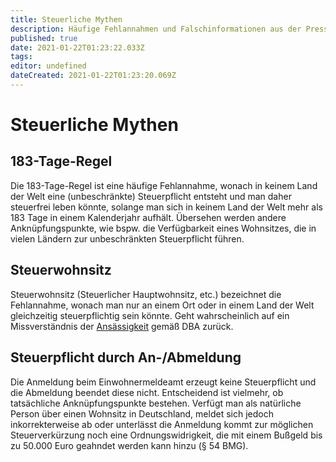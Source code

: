 ```yaml
---
title: Steuerliche Mythen
description: Häufige Fehlannahmen und Falschinformationen aus der Presse
published: true
date: 2021-01-22T01:23:22.033Z
tags: 
editor: undefined
dateCreated: 2021-01-22T01:23:20.069Z
---
```


# Steuerliche Mythen
## 183-Tage-Regel
Die 183-Tage-Regel ist eine häufige Fehlannahme, wonach in keinem Land der Welt eine (unbeschränkte) Steuerpflicht entsteht und man daher steuerfrei leben könnte, solange man sich in keinem Land der Welt mehr als 183 Tage in einem Kalenderjahr aufhält. Übersehen werden andere Anknüpfungspunkte, wie bspw. die Verfügbarkeit eines Wohnsitzes, die in vielen Ländern zur unbeschränkten Steuerpflicht führen.

## Steuerwohnsitz
Steuerwohnsitz (Steuerlicher Hauptwohnsitz, etc.) bezeichnet die Fehlannahme, wonach man nur an einem Ort oder in einem Land der Welt gleichzeitig steuerpflichtig sein könnte. Geht wahrscheinlich auf ein Missverständnis der [Ansässigkeit](/ansaessigkeit) gemäß DBA zurück.

## Steuerpflicht durch An-/Abmeldung
Die Anmeldung beim Einwohnermeldeamt erzeugt keine Steuerpflicht und die Abmeldung beendet diese nicht. Entscheidend ist vielmehr, ob tatsächliche Anknüpfungspunkte bestehen. Verfügt man als natürliche Person über einen Wohnsitz in Deutschland, meldet sich jedoch inkorrekterweise ab oder unterlässt die Anmeldung kommt zur möglichen Steuerverkürzung noch eine Ordnungswidrigkeit, die mit einem Bußgeld bis zu 50.000 Euro geahndet werden kann hinzu (§ 54 BMG).

